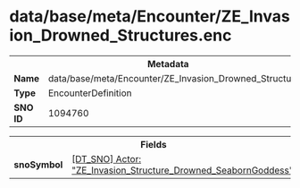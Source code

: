 <h1>data/base/meta/Encounter/ZE_Invasion_Drowned_Structures.enc</h1><table><tr><th colspan="100%">Metadata</th></tr><tr><td><b>Name</b></td><td>data/base/meta/Encounter/ZE_Invasion_Drowned_Structures.enc</td></tr><tr><td><b>Type</b></td><td>EncounterDefinition</td></tr><tr><td><b>SNO ID</b></td><td>1094760</td></tr></table>

<table><tr><th colspan="100%">Fields</th></tr><tr><td><b>snoSymbol</b></td><td><a href="..\Actor\ZE_Invasion_Structure_Drowned_SeabornGoddess.acr.md">[DT_SNO] Actor: "ZE_Invasion_Structure_Drowned_SeabornGoddess"</a></td></tr></table>


